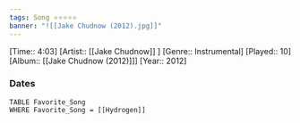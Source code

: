 ```yaml
---
tags: Song ⭐⭐⭐⭐⭐ 
banner: "![[Jake Chudnow (2012).jpg]]"
---
```

[Time:: 4:03]
[Artist:: [[Jake Chudnow]] ]
[Genre:: Instrumental]
[Played:: 10]
[Album:: [[Jake Chudnow (2012)]]]
[Year:: 2012]
### Dates
````dataview
TABLE Favorite_Song
WHERE Favorite_Song = [[Hydrogen]]
````